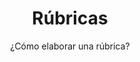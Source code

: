 ---
title: Rúbricas
subtitle: ¿Cómo elaborar una rúbrica?
summary: "¿Cómo elaborar una rúbrica?"
tags:
- evaluación
categories:
weight: 70

image:
  preview_only: true

_build:
  render: never

# Optional external URL for project (replaces project detail page).
external_link: "https://fisiquimicamente.com/recursos-fisica-quimica/formacion-profesorado/master/aprendizaje/rubricas"
---